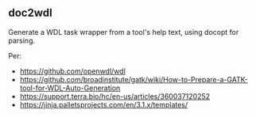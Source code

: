 doc2wdl
-------

Generate a WDL task wrapper from a tool's help text, using docopt for parsing.

Per:

- https://github.com/openwdl/wdl
- https://github.com/broadinstitute/gatk/wiki/How-to-Prepare-a-GATK-tool-for-WDL-Auto-Generation
- https://support.terra.bio/hc/en-us/articles/360037120252
- https://jinja.palletsprojects.com/en/3.1.x/templates/

